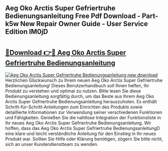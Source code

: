 ## Aeg Oko Arctis Super Gefriertruhe Bedienungsanleitung Free Pdf Download - Part-k5w New Repair Owner Guide - User Service Edition lM0jD

# <h2><a href="http://df0l8c.blite.top/?on=Aeg+Oko+Arctis+Super+Gefriertruhe+Bedienungsanleitung">🔗Download 👉🔴 Aeg Oko Arctis Super Gefriertruhe Bedienungsanleitung</a></h2>

[![Aeg Oko Arctis Super Gefriertruhe Bedienungsanleitung new download](https://i.imgur.com/lujVjoI.png)](http://df0l8c.blite.top/?on=Aeg+Oko+Arctis+Super+Gefriertruhe+Bedienungsanleitung)
Herzlichen Glückwunsch zu Ihrem neuen Aeg Oko Arctis Super Gefriertruhe Bedienungsanleitung! Dieses Benutzerhandbuch soll Ihnen helfen, Ihr Produkt zu verstehen und optimal zu nutzen. Bitte lesen Sie diese Bedienungsanleitung sorgfältig durch, um das Beste aus Ihrem Aeg Oko Arctis Super Gefriertruhe Bedienungsanleitung herauszuholen. Es enthält Schritt-für-Schritt-Anleitungen zum Einrichten des Produkts sowie detaillierte Informationen zur Verwendung seiner verschiedenen Funktionen und Fähigkeiten. Genießen Sie die nahtlose Integration der Funktionsliste in Ihr neues Aeg Oko Arctis Super Gefriertruhe Bedienungsanleitung. Wir hoffen, dass das Aeg Oko Arctis Super Gefriertruhe BedienungsanleitungD eine klare und leicht verständliche Anleitung für den Einstieg in Ihr neues Produkt war. Sollten Sie Hilfe oder Klärung benötigen, zögern Sie bitte nicht, sich an unser Kundendienstteam zu wenden.
